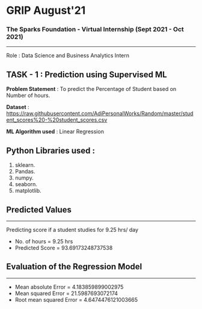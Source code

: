 # GRIP August'21
### The Sparks Foundation - Virtual Internship (Sept 2021 - Oct 2021)
---
Role : Data Science and Business Analytics Intern

## TASK - 1 : Prediction using Supervised ML

**Problem Statement** : To predict the Percentage of Student based on Number of hours.    

**Dataset** : https://raw.githubusercontent.com/AdiPersonalWorks/Random/master/student_scores%20-%20student_scores.csv

**ML Algorithm used** : Linear Regression

**Python Libraries used** :
----
1. sklearn.
2. Pandas.
3. numpy.
4. seaborn.
5. matplotlib.

## Predicted Values 
---
Predicting score if a student studies for 9.25 hrs/ day
- No. of hours = 9.25 hrs
- Predicted Score = 93.69173248737538

## Evaluation of the Regression Model
---
- Mean absolute Error = 4.183859899002975
- Mean squared Error = 21.5987693072174
- Root mean squared Error = 4.6474476121003665
